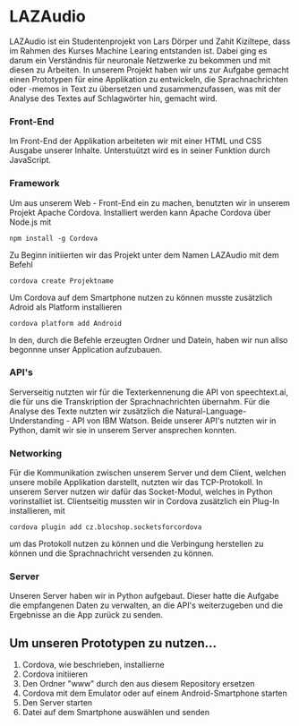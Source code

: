 # LAZAudio
LAZAudio ist ein Studentenprojekt von Lars Dörper und Zahit Kiziltepe, dass im Rahmen des Kurses Machine Learing entstanden ist. Dabei ging es darum ein Verständnis für neuronale Netzwerke zu bekommen und mit diesen zu Arbeiten. In unserem Projekt haben wir uns zur Aufgabe gemacht einen Prototypen für eine Applikation zu entwickeln, die Sprachnachrichten oder -memos in Text zu übersetzen und zusammenzufassen, was mit der Analyse des Textes auf Schlagwörter hin, gemacht wird. 

### Front-End
Im Front-End der Applikation arbeiteten wir mit einer HTML und CSS Ausgabe unserer Inhalte. Unterstuützt wird es in seiner Funktion durch JavaScript.

### Framework
Um aus unserem Web - Front-End ein zu machen, benutzten wir in unserem Projekt Apache Cordova. Installiert werden kann Apache Cordova über Node.js mit
```
npm install -g Cordova
```
Zu Beginn initiierten wir das Projekt unter dem Namen LAZAudio mit dem Befehl 
```
cordova create Projektname
```
Um Cordova auf dem Smartphone nutzen zu können musste zusätzlich Adroid als Platform installieren
```
cordova platform add Android
```
In den, durch die Befehle erzeugten Ordner und Datein, haben wir nun allso begonnne unser Application aufzubauen.

### API's 
Serverseitig nutzten wir für die Texterkennenung die API von speechtext.ai, die für uns die Transkription der Sprachnachrichten übernahm. Für die Analyse des Texte nutzten wir zusätzlich die Natural-Language-Understanding - API von IBM Watson. Beide unserer API's nutzten wir in Python, damit wir sie in unserem Server ansprechen konnten. 

### Networking
Für die Kommunikation zwischen unserem Server und dem Client, welchen unsere mobile Applikation darstellt, nutzten wir das TCP-Protokoll. In unserem Server nutzen wir dafür das Socket-Modul, welches in Python vorinstalliet ist. Clientseitig mussten wir in Cordova zusätzlich ein Plug-In installieren, mit
```
cordova plugin add cz.blocshop.socketsforcordova
```
um das Protokoll nutzen zu können und die Verbingung herstellen zu können und die Sprachnachricht versenden zu können.

### Server
Unseren Server haben wir in Python aufgebaut. Dieser hatte die Aufgabe die empfangenen Daten zu verwalten, an die API's weiterzugeben und die Ergebnisse an die App zurück zu senden. 



## Um unseren Prototypen zu nutzen... 
1. Cordova, wie beschrieben, installierne
2. Cordova initiieren 
3. Den Ordner "www" durch den aus diesem Repository ersetzen
4. Cordova mit dem Emulator oder auf einem Android-Smartphone starten
5. Den Server starten
6. Datei auf dem Smartphone auswählen und senden
